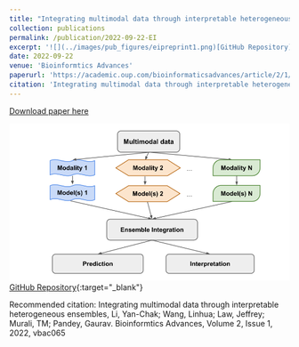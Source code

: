 ```yaml
---
title: "Integrating multimodal data through interpretable heterogeneous ensembles"
collection: publications
permalink: /publication/2022-09-22-EI
excerpt: '![](../images/pub_figures/eipreprint1.png)[GitHub Repository](https://github.com/GauravPandeyLab/ensemble_integration){:target=&quot;_blank&quot;}'
date: 2022-09-22
venue: 'Bioinformtics Advances'
paperurl: 'https://academic.oup.com/bioinformaticsadvances/article/2/1/vbac065/6696243'
citation: 'Integrating multimodal data through interpretable heterogeneous ensembles, Li, Yan-Chak; Wang, Linhua; Law, Jeffrey; Murali, TM; Pandey, Gaurav. Bioinformtics Advances, Volume 2, Issue 1, 2022, vbac065'
---
```


<a href='https://academic.oup.com/bioinformaticsadvances/article/2/1/vbac065/6696243'>Download paper here</a>

![](../images/pub_figures/eipreprint1.png)[GitHub Repository](https://github.com/GauravPandeyLab/ensemble_integration){:target=&quot;_blank&quot;}

Recommended citation: Integrating multimodal data through interpretable heterogeneous ensembles, Li, Yan-Chak; Wang, Linhua; Law, Jeffrey; Murali, TM; Pandey, Gaurav. Bioinformtics Advances, Volume 2, Issue 1, 2022, vbac065
